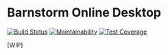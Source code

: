# Barnstorm Online Desktop
[![Build Status](https://travis-ci.org/Barnstorm-Online/Desktop.svg?branch=master)](https://travis-ci.org/Barnstorm-Online/Desktop)
[![Maintainability](https://api.codeclimate.com/v1/badges/5ebbaa3fc816b4f08de0/maintainability)](https://codeclimate.com/github/Barnstorm-Online/Desktop/maintainability)
[![Test Coverage](https://api.codeclimate.com/v1/badges/5ebbaa3fc816b4f08de0/test_coverage)](https://codeclimate.com/github/Barnstorm-Online/Desktop/test_coverage)


[WIP]
